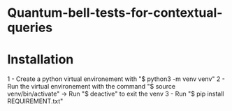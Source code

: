 
# Quantum-bell-tests-for-contextual-queries


# Installation 
1 - Create a python virtual environement with "$ python3 -m venv venv"
2 - Run the virtual environement with the command "$ source venv/bin/activate"
    -> Run "$ deactive" to exit the venv
3 - Run "$ pip install REQUIREMENT.txt"


